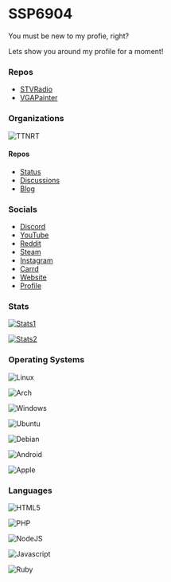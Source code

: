 # SSP6904

You must be new to my profie, right?

Lets show you around my profile for a moment!

### Repos
- [STVRadio](https://github.com/SSP6904/STVRadio)
- [VGAPainter](https://github.com/SSP6904/VGAPainter)

### Organizations
![TTNRT](https://cdn.ttnrtsite.me/images/logo.png)

#### Repos
- [Status](https://github.com/TTNRT/status-code)
- [Discussions](https://github.com/orgs/TTNRT/discussions)
- [Blog](https://github.com/TTNRT/blog)

### Socials
- [Discord](https://discord.gg/rkpFK9r84w)
- [YouTube](https://www.youtube.com/@SSP6904)
- [Reddit](https://www.reddit.com/user/Agile_Professional83)
- [Steam](https://steamcommunity.com/profiles/76561199164190916)
- [Instagram](https://www.instagram.com/shau.n4028)
- [Carrd](https://ssp6904.carrd.co/)
- [Website](https://ssp6904.github.io/)
- [Profile](https://profile.shaunhoffer.cc/)


### Stats
[![Stats1](https://github-readme-stats.vercel.app/api?username=SSP6904&show_icons=true)](https://github.com/SSP6904/) <br />

[![Stats2](https://github-readme-stats.vercel.app/api/top-langs/?username=SSP6904&layout=compact)](https://github.com/SSP6904)

### Operating Systems
![Linux](https://img.shields.io/badge/Linux-FCC624?style=for-the-badge&logo=linux&logoColor=black) 

![Arch](https://img.shields.io/badge/Arch%20Linux-1793D1?logo=arch-linux&logoColor=fff&style=for-the-badge)

![Windows](https://img.shields.io/badge/Windows-0078D6?style=for-the-badge&logo=windows&logoColor=white)

![Ubuntu](https://img.shields.io/badge/ubuntu-orange?style=for-the-badge&logo=ubuntu&logoColor=orange&color=black)

![Debian](https://img.shields.io/badge/debian-red?style=for-the-badge&logo=debian&logoColor=orange&color=darkred)

![Android](https://img.shields.io/badge/android-green?style=for-the-badge&logo=android&logoColor=green&color=darkgreen)

![Apple](https://img.shields.io/badge/apple-darkgrey?style=for-the-badge&logo=apple&logoColor=grey&color=darkgrey)

### Languages

![HTML5](https://img.shields.io/badge/html5-orange?style=for-the-badge&logo=html5&logoColor=black&color=lightgrey)

![PHP](https://img.shields.io/badge/php-purple?style=for-the-badge&logo=php&logoColor=white&color=purple)

![NodeJS](https://img.shields.io/badge/nodedotjs-lightgreen?style=for-the-badge&logo=nodedotjs&logoColor=white&color=green)

![Javascript](https://img.shields.io/badge/javascript-orange?style=for-the-badge&logo=javascript&logoColor=white&color=orange)

![Ruby](https://img.shields.io/badge/ruby-red?style=for-the-badge&logo=ruby&logoColor=white&color=red)
